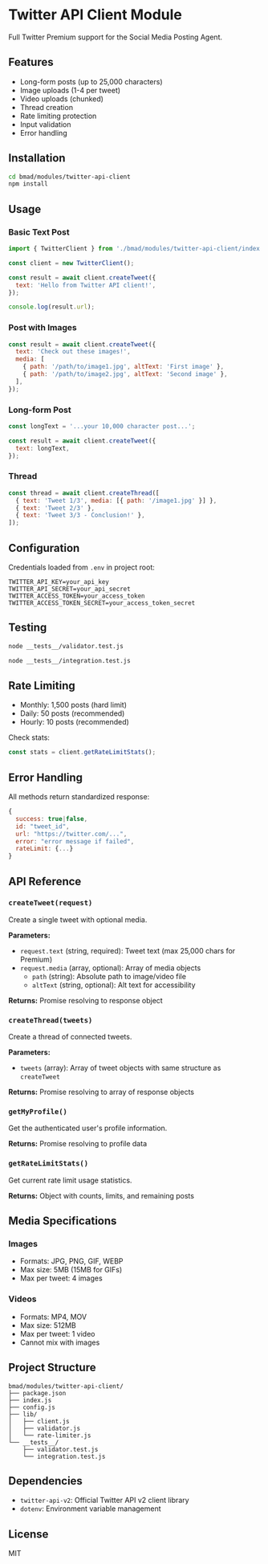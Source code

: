 # Twitter API Client Module

Full Twitter Premium support for the Social Media Posting Agent.

## Features

- Long-form posts (up to 25,000 characters)
- Image uploads (1-4 per tweet)
- Video uploads (chunked)
- Thread creation
- Rate limiting protection
- Input validation
- Error handling

## Installation

```bash
cd bmad/modules/twitter-api-client
npm install
```

## Usage

### Basic Text Post

```javascript
import { TwitterClient } from './bmad/modules/twitter-api-client/index.js';

const client = new TwitterClient();

const result = await client.createTweet({
  text: 'Hello from Twitter API client!',
});

console.log(result.url);
```

### Post with Images

```javascript
const result = await client.createTweet({
  text: 'Check out these images!',
  media: [
    { path: '/path/to/image1.jpg', altText: 'First image' },
    { path: '/path/to/image2.jpg', altText: 'Second image' },
  ],
});
```

### Long-form Post

```javascript
const longText = '...your 10,000 character post...';

const result = await client.createTweet({
  text: longText,
});
```

### Thread

```javascript
const thread = await client.createThread([
  { text: 'Tweet 1/3', media: [{ path: '/image1.jpg' }] },
  { text: 'Tweet 2/3' },
  { text: 'Tweet 3/3 - Conclusion!' },
]);
```

## Configuration

Credentials loaded from `.env` in project root:

```
TWITTER_API_KEY=your_api_key
TWITTER_API_SECRET=your_api_secret
TWITTER_ACCESS_TOKEN=your_access_token
TWITTER_ACCESS_TOKEN_SECRET=your_access_token_secret
```

## Testing

```bash
node __tests__/validator.test.js

node __tests__/integration.test.js
```

## Rate Limiting

- Monthly: 1,500 posts (hard limit)
- Daily: 50 posts (recommended)
- Hourly: 10 posts (recommended)

Check stats:

```javascript
const stats = client.getRateLimitStats();
```

## Error Handling

All methods return standardized response:

```javascript
{
  success: true|false,
  id: "tweet_id",
  url: "https://twitter.com/...",
  error: "error message if failed",
  rateLimit: {...}
}
```

## API Reference

### `createTweet(request)`

Create a single tweet with optional media.

**Parameters:**

- `request.text` (string, required): Tweet text (max 25,000 chars for Premium)
- `request.media` (array, optional): Array of media objects
  - `path` (string): Absolute path to image/video file
  - `altText` (string, optional): Alt text for accessibility

**Returns:** Promise resolving to response object

### `createThread(tweets)`

Create a thread of connected tweets.

**Parameters:**

- `tweets` (array): Array of tweet objects with same structure as `createTweet`

**Returns:** Promise resolving to array of response objects

### `getMyProfile()`

Get the authenticated user's profile information.

**Returns:** Promise resolving to profile data

### `getRateLimitStats()`

Get current rate limit usage statistics.

**Returns:** Object with counts, limits, and remaining posts

## Media Specifications

### Images

- Formats: JPG, PNG, GIF, WEBP
- Max size: 5MB (15MB for GIFs)
- Max per tweet: 4 images

### Videos

- Formats: MP4, MOV
- Max size: 512MB
- Max per tweet: 1 video
- Cannot mix with images

## Project Structure

```
bmad/modules/twitter-api-client/
├── package.json
├── index.js
├── config.js
├── lib/
│   ├── client.js
│   ├── validator.js
│   └── rate-limiter.js
└── __tests__/
    ├── validator.test.js
    └── integration.test.js
```

## Dependencies

- `twitter-api-v2`: Official Twitter API v2 client library
- `dotenv`: Environment variable management

## License

MIT
